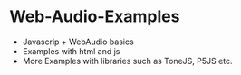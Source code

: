 # Web-Audio-Examples

* Javascrip + WebAudio basics
* Examples with html and js
* More Examples with libraries such as ToneJS, P5JS etc.